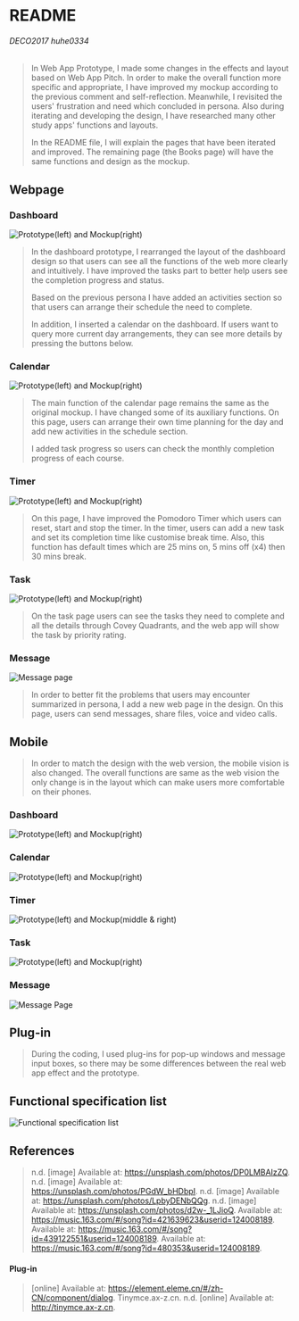 # README
###### DECO2017 huhe0334
>In Web App Prototype, I made some changes in the effects and layout based on Web App Pitch. In order to make the overall function more specific and appropriate, I have improved my mockup according to the previous comment and self-reflection. Meanwhile, I revisited the users' frustration and need which concluded in persona. Also during iterating and developing the design, I have researched many other study apps' functions and layouts.
>
>In the README file, I will explain the pages that have been iterated and improved. The remaining page (the Books page) will have the same functions and design as the mockup.
## Webpage
### Dashboard
![Prototype(left) and Mockup(right)](/Img/Dashboard.png)
>In the dashboard prototype, I rearranged the layout of the dashboard design so that users can see all the functions of the web more clearly and intuitively. I have improved the tasks part to better help users see the completion progress and status.
>
>Based on the previous persona I have added an activities section so that users can arrange their schedule the need to complete. 
>
>In addition, I inserted a calendar on the dashboard. If users want to query more current day arrangements, they can see more details by pressing the buttons below.
### Calendar
![Prototype(left) and Mockup(right)](/Img/Calendar.png)
>The main function of the calendar page remains the same as the original mockup. I have changed some of its auxiliary functions. On this page, users can arrange their own time planning for the day and add new activities in the schedule section.
>
>I added task progress so users can check the monthly completion progress of each course.
### Timer
![Prototype(left) and Mockup(right)](/Img/Timer.png)
> On this page, I have improved the Pomodoro Timer which users can reset, start and stop the timer. In the timer, users can add a new task and set its completion time like customise break time. Also, this function has default times which are 25 mins on, 5 mins off (x4) then 30 mins break.
### Task
![Prototype(left) and Mockup(right)](/Img/Task.png)
>On the task page users can see the tasks they need to complete and all the details through Covey Quadrants, and the web app will show the task by priority rating.
### Message
![Message page](/Img/Message.png)
>In order to better fit the problems that users may encounter summarized in persona, I add a new web page in the design. On this page, users can send messages, share files, voice and video calls.
## Mobile
>In order to match the design with the web version, the mobile vision is also changed. The overall functions are same as the web vision the only change is in the layout which can make users more comfortable on their phones.
### Dashboard
![Prototype(left) and Mockup(right)](/Img/Dashboard_Mobile.png)
### Calendar
![Prototype(left) and Mockup(right)](/Img/Calendar_Mobile.png)
### Timer
![Prototype(left) and Mockup(middle & right)](/Img/Timer_Mobile.png)
### Task
![Prototype(left) and Mockup(right)](/Img/Task_Mobile.png)
### Message
![Message Page](/Img/Message_Mobile.png)
## Plug-in
>During the coding, I used plug-ins for pop-up windows and message input boxes, so there may be some differences between the real web app effect and the prototype.
## Functional specification list 
![Functional specification list](/Img/Functional_specification_list.png)
## References
>n.d. [image] Available at: <https://unsplash.com/photos/DP0LMBAIzZQ>.
>n.d. [image] Available at: <https://unsplash.com/photos/PGdW_bHDbpI>.
>n.d. [image] Available at: <https://unsplash.com/photos/LpbyDENbQQg>.
>n.d. [image] Available at: <https://unsplash.com/photos/d2w-_1LJioQ>.
>Available at: <https://music.163.com/#/song?id=421639623&userid=124008189>.
>Available at: <https://music.163.com/#/song?id=439122551&userid=124008189>.
>Available at: <https://music.163.com/#/song?id=480353&userid=124008189>.
#### Plug-in
>[online] Available at: <https://element.eleme.cn/#/zh-CN/component/dialog>.
>Tinymce.ax-z.cn. n.d. [online] Available at: <http://tinymce.ax-z.cn>.
